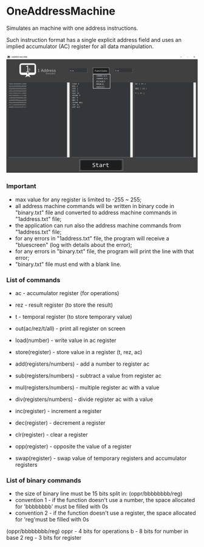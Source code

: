 # OneAddressMachine
 
Simulates an machine with one address instructions.

Such instruction format has a single explicit address field and uses an implied accumulator (AC) register for all data manipulation.

![GUI](/preview/example.png)


### Important
* max value for any register is limited to -255 ~ 255;
* all address machine commands will be written in binary code in "binary.txt" file and converted to address machine commands in "1address.txt" file;
* the application can run also the address machine commands from "1address.txt" file;
* for any errors in "1address.txt" file, the program will receive a "bluescreen" (log with details about the error);
* for any errors in "binary.txt" file, the program will print the line with that error;
* "binary.txt" file must end with a blank line.

### List of commands

* ac - accumulator register (for operations)
* rez - result register (to store the result)
* t - temporal register (to store temporary value)

* out(ac/rez/t/all) - print all register on screen
* load(number) - write value in ac register
* store(register) - store value in a register (t, rez, ac)
* add(registers/numbers) - add a number to register ac
* sub(registers/numbers) - subtract a value from register ac
* mul(registers/numbers) - multiple register ac with a value
* div(registers/numbers) - divide register ac with a value
* inc(register) - increment a register
* dec(register) - decrement a register
* clr(register) - clear a register
* opp(register) - opposite the value of a register
* swap(register) - swap value of temporary registers and accumulator registers

### List of binary commands

* the size of binary line must be 15 bits split in: (oppr/bbbbbbbb/reg)
* convention 1 - if the function doesn't use a number, the space allocated for 'bbbbbbbb' must be filled with 0s
* convention 2 - if the function doesn't use a register, the space allocated for 'reg'must be filled with 0s

(oppr/bbbbbbbb/reg)
oppr - 4 bits for operations
b - 8 bits for number in base 2
reg - 3 bits for register



